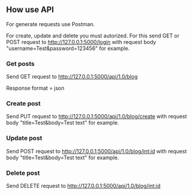 ## How use API

For generate requests use Postman.

For create, update and delete you must autorized. For this send GET or POST request to http://127.0.0.1:5000/login with request body "username=Test&password=123456" for example.

### Get posts

Send GET request to http://127.0.0.1:5000/api/1.0/blog

Response format = json

### Create post

Send PUT request to http://127.0.0.1:5000/api/1.0/blog/create with request body "title=Test&body=Test text" for example.

### Update post

Send POST request to http://127.0.0.1:5000/api/1.0/blog/<int:id> with request body "title=Test&body=Test text" for example.

### Delete post

Send DELETE request to http://127.0.0.1:5000/api/1.0/blog/<int:id>
